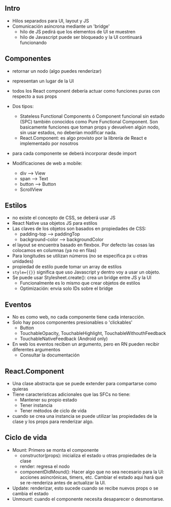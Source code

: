 ## Intro
- Hilos separados para UI, layout y JS
- Comunicación asincrona mediante un 'bridge'
    - hilo de JS pedirá que los elementos de UI se muestren
    - hilo de Javascript puede ser bloqueado y la UI continuará funcionando
## Componentes 
- retornar un nodo (algo puedes renderizar)
- representan un lugar de la UI
- todos los React component debería actuar como funciones puras con respecto a sus props
- Dos tipos: 
    - Stateless Functional Components ó Component funcional sin estado (SPC) también conocidos como Pure Functional Component. Son basicamente funciones que toman props y devuelven algún nodo, sin usar estados, no deberían modificar nada.
    - React.Component: es algo provisto por la librería de React e implementado por nosotros

- para cada componente se deberá incorporar desde import
- Modificaciones de web a mobile:
    - div   --> View
    - span  --> Text
    - button --> Button
    - ScrollView

## Estilos
- no existe el concepto de CSS, se deberá usar JS
- React Native usa objetos JS para estilos
- Las claves de los objetos son basados en propiedades de CSS:
    - padding-top --> paddingTop
    - background-color --> backgroundColor
- el layout se encuentra basado en flexbox. Por defecto las cosas las colocamos en columnas (ya no en filas)
- Para longitudes se utilizan números (no se especifica px u otras unidades)
- propiedad de estilo puede tomar un array de estilos
- ```style={{}}``` significa que uso Javascript y dentro voy a usar un objeto.
- Se puede usar Stylesheet.create(): crea un bridge entre JS y la UI
    - Funcionalmente es lo mismo que crear objetos de estilos
    - Optimización: envia solo IDs sobre el bridge

## Eventos
- No es como web, no cada componente tiene cada interacción.
- Solo hay pocos componentes presionables o 'clickables'
    - Button
    - TouchableOpacity, TouchableHighlight, TouchableWithouthFeedback
    - TouchableNativeFeedback (Android only)
- En web los eventos reciben un argumento, pero en RN pueden recibir diferentes argumentos
    - Consultar la documentación

## React.Component 
- Una clase abstracta que se puede extender para compartarse como quieras
- Tiene caracteristicas adicionales que las SFCs no tiene:
    - Mantener su propio estado
    - Tener instancia
    - Tener métodos de ciclo de vida
- cuando se crea una instancia se puede utilizar las propiedades de la clase y los props para renderizar algo. 

## Ciclo de vida
- Mount: Primero se monta el componente 
    - constructor(props): inicializa el estado u otras propiedades de la clase
    - render: regresa el nodo
    - componentDidMound(): Hacer algo que no sea necesario para la UI: acciones asincrónicas, timers, etc. Cambiar el estado aqui hará que se re-renderiza antes de actualizar la UI.
- Update: renderizar, esto sucede cuando se recibe nuevos props o se cambia el estado
- Unmount: cuando el componente necesita desaparecer o desmontarse. 


    
